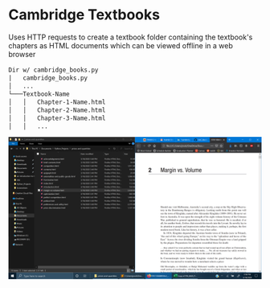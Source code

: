 # Cambridge Textbooks
Uses HTTP requests to create a textbook folder containing the textbook's chapters as HTML documents which can be viewed offline in a web browser
```
Dir w/ cambridge_books.py
|   cambridge_books.py
│   ...
└───Textbook-Name
│   │   Chapter-1-Name.html
│   │   Chapter-2-Name.html
│   │   Chapter-3-Name.html
│   │   ...
```
![alt text](https://github.com/treatmesubj/UoC_Books/blob/master/Screenshot%20(4).png)
